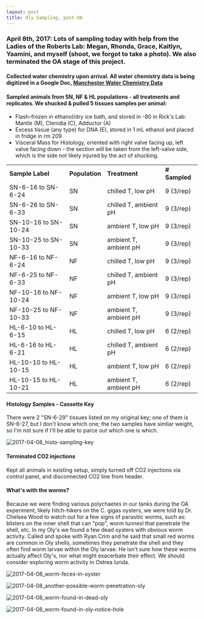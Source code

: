 ```yaml
---
layout: post
title: Oly Sampling, post-OA
---
```


### April 8th, 2017: Lots of sampling today with help from the Ladies of the Roberts Lab: Megan, Rhonda, Grace, Kaitlyn, Yaamini, and myself (shoot, we forgot to take a photo). We also terminated the OA stage of this project. 

#### Collected water chemistry upon arrival. All water chemistry data is being digitized in a Google Doc, [Manchester Water Chemistry Data](https://docs.google.com/a/uw.edu/spreadsheets/d/1NimY1gQFM8eR_wdkM5__nEw3JwEhihmIBHiOqXnBYJ4/edit?usp=sharing)

#### Sampled animals from SN, NF & HL populations - all treatments and replicates. We shucked & pulled 5 tissues samples per animal: 
  * Flash-frozen in ethanol/dry ice bath, and stored in -80 in Rick's Lab: Mantle (M), Ctenidia (C), Adductor (A)
  * Excess tissue (any type) for DNA (E), stored in 1 mL ethanol and placed in fridge in rm 209 
  * Visceral Mass for Histology, oriented with right valve facing up, left valve facing down - the section will be taken from the left-valve side, which is the side not likely injured by the act of shucking.
  
|                          |            |                       |           |
|--------------------------|------------|-----------------------|-----------|
| **Sample Label**         | **Population** | **Treatment**             | **# Sampled** |
| SN-6-16 to SN-6-24       | SN         | chilled T, low pH     | 9 (3/rep) |
| SN-6-26 to SN-6-33       | SN         | chilled T, ambient pH | 9 (3/rep) |
| SN-10-16 to SN-10-24     | SN         | ambient T, low pH     | 9 (3/rep) |
| SN-10-25 to SN-10-33     | SN         | ambient T, ambient pH | 9 (3/rep) |
| NF-6-16 to NF-6-24       | NF         | chilled T, low pH     | 9 (3/rep) |
| NF-6-25 to NF-6-33       | NF         | chilled T, ambient pH | 9 (3/rep) |
| NF-10-16 to NF-10-24     | NF         | ambient T, low pH     | 9 (3/rep) |
| NF-10-25 to NF-10-33     | NF         | ambient T, ambient pH | 9 (3/rep) |
| HL-6-10 to HL-6-15       | HL         | chilled T, low pH     | 6 (2/rep) |
| HL-6-16 to HL-6-21       | HL         | chilled T, ambient pH | 6 (2/rep) |
| HL-10-10 to HL-10-15     | HL         | ambient T, low pH     | 6 (2/rep) |
| HL-10-15 to HL-10-21     | HL         | ambient T, ambient pH | 6 (2/rep) |

#### Histology Samples - Cassette Key 
There were 2 "SN-6-29" tissues listed on my original key; one of them is SN-6-27, but I don't know which one; the two samples have simliar weight, so I'm not sure if I'll be able to parce out which one is which. 

![2017-04-08_histo-sampling-key](https://cloud.githubusercontent.com/assets/17264765/25067700/ea85d586-2200-11e7-9b12-6831fb7978d0.jpeg)

#### Terminated CO2 injections
Kept all animals in existing setup, simply turned off CO2 injections via control panel, and disconnected CO2 line from header. 

#### What's with the worms?
Because we were finding various polychaetes in our tanks during the OA experiment, likely hitch-hikers on the C. gigas oysters, we were told by Dr. Chelsea Wood to watch out for a few signs of parasitic worms, such as: blisters on the inner shell that can "pop", worm tunnesl that penetrate the shell, etc.  In my Oly's we found a few dead oysters with obvious worm activity.  Called and spoke with Ryan Crim and he said that small red worms are common in Oly shells, sometimes they penetrate the shell and they often find worm larvae within the Oly larvae.  He isn't sure how these worms actually affect Oly's, nor what might exacerbate their effect.  We should consider exploring worm activity in Ostrea lurida. 

![2017-04-08_worm-feces-in-oyster](https://cloud.githubusercontent.com/assets/17264765/25067854/f8ee4776-2204-11e7-9b12-04b7bf34f63d.jpeg)

![2017-04-08_another-possible-worm-penetration-oly](https://cloud.githubusercontent.com/assets/17264765/25067853/f8ed8e9e-2204-11e7-9d4a-8aa23fdc2918.jpeg)

![2017-04-08_worm-found-in-dead-oly](https://cloud.githubusercontent.com/assets/17264765/25067855/f8ee6d32-2204-11e7-887a-0eebf23d42ee.jpeg)

![2017-04-08_worm-found-in-oly-notice-hole](https://cloud.githubusercontent.com/assets/17264765/25067856/f8ef308c-2204-11e7-8fcb-acb8bbc3b284.jpeg)



